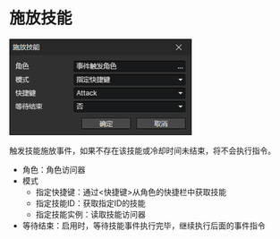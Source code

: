 # 施放技能

![](img/castSkill-1.png)

触发技能施放事件，如果不存在该技能或冷却时间未结束，将不会执行指令。

- 角色：角色访问器
- 模式
  - 指定快捷键：通过<快捷键>从角色的快捷栏中获取技能
  - 指定技能ID：获取指定ID的技能
  - 指定技能实例：读取技能访问器
- 等待结束：启用时，等待技能事件执行完毕，继续执行后面的事件指令